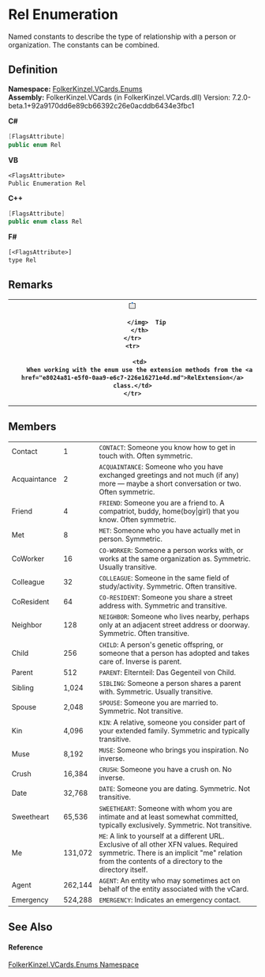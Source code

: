 # Rel Enumeration


Named constants to describe the type of relationship with a person or organization. The constants can be combined.



## Definition
**Namespace:** <a href="dc092988-d177-6a56-4e2c-9f6573076e50.md">FolkerKinzel.VCards.Enums</a>  
**Assembly:** FolkerKinzel.VCards (in FolkerKinzel.VCards.dll) Version: 7.2.0-beta.1+92a9170dd6e89cb66392c26e0acddb6434e3fbc1

**C#**
``` C#
[FlagsAttribute]
public enum Rel
```
**VB**
``` VB
<FlagsAttribute>
Public Enumeration Rel
```
**C++**
``` C++
[FlagsAttribute]
public enum class Rel
```
**F#**
``` F#
[<FlagsAttribute>]
type Rel
```



## Remarks



<table>
	<tr>
		<th>
			<img src="media/AlertNote.png" alt="Tip">
				
			</img>  Tip
		</th>
	</tr>
	<tr>
		
		<td>
		When working with the enum use the extension methods from the <a href="e8024a81-e5f0-0aa9-e6c7-226e16271e4d.md">RelExtension</a> class.</td>
	</tr>
</table>



## Members
<table>
<tr>
<td>Contact</td>
<td>1</td>
<td><code>CONTACT</code>: Someone you know how to get in touch with. Often symmetric.</td></tr>
<tr>
<td>Acquaintance</td>
<td>2</td>
<td><code>ACQUAINTANCE</code>: Someone who you have exchanged greetings and not much (if any) more — maybe a short conversation or two. Often symmetric.</td></tr>
<tr>
<td>Friend</td>
<td>4</td>
<td><code>FRIEND</code>: Someone you are a friend to. A compatriot, buddy, home(boy|girl) that you know. Often symmetric.</td></tr>
<tr>
<td>Met</td>
<td>8</td>
<td><code>MET</code>: Someone who you have actually met in person. Symmetric.</td></tr>
<tr>
<td>CoWorker</td>
<td>16</td>
<td><code>CO-WORKER</code>: Someone a person works with, or works at the same organization as. Symmetric. Usually transitive.</td></tr>
<tr>
<td>Colleague</td>
<td>32</td>
<td><code>COLLEAGUE</code>: Someone in the same field of study/activity. Symmetric. Often transitive.</td></tr>
<tr>
<td>CoResident</td>
<td>64</td>
<td><code>CO-RESIDENT</code>: Someone you share a street address with. Symmetric and transitive.</td></tr>
<tr>
<td>Neighbor</td>
<td>128</td>
<td><code>NEIGHBOR</code>: Someone who lives nearby, perhaps only at an adjacent street address or doorway. Symmetric. Often transitive.</td></tr>
<tr>
<td>Child</td>
<td>256</td>
<td><code>CHILD</code>: A person's genetic offspring, or someone that a person has adopted and takes care of. Inverse is parent.</td></tr>
<tr>
<td>Parent</td>
<td>512</td>
<td><code>PARENT</code>: Elternteil: Das Gegenteil von Child.</td></tr>
<tr>
<td>Sibling</td>
<td>1,024</td>
<td><code>SIBLING</code>: Someone a person shares a parent with. Symmetric. Usually transitive.</td></tr>
<tr>
<td>Spouse</td>
<td>2,048</td>
<td><code>SPOUSE</code>: Someone you are married to. Symmetric. Not transitive.</td></tr>
<tr>
<td>Kin</td>
<td>4,096</td>
<td><code>KIN</code>: A relative, someone you consider part of your extended family. Symmetric and typically transitive.</td></tr>
<tr>
<td>Muse</td>
<td>8,192</td>
<td><code>MUSE</code>: Someone who brings you inspiration. No inverse.</td></tr>
<tr>
<td>Crush</td>
<td>16,384</td>
<td><code>CRUSH</code>: Someone you have a crush on. No inverse.</td></tr>
<tr>
<td>Date</td>
<td>32,768</td>
<td><code>DATE</code>: Someone you are dating. Symmetric. Not transitive.</td></tr>
<tr>
<td>Sweetheart</td>
<td>65,536</td>
<td><code>SWEETHEART</code>: Someone with whom you are intimate and at least somewhat committed, typically exclusively. Symmetric. Not transitive.</td></tr>
<tr>
<td>Me</td>
<td>131,072</td>
<td><code>ME</code>: A link to yourself at a different URL. Exclusive of all other XFN values. Required symmetric. There is an implicit "me" relation from the contents of a directory to the directory itself.</td></tr>
<tr>
<td>Agent</td>
<td>262,144</td>
<td><code>AGENT</code>: An entity who may sometimes act on behalf of the entity associated with the vCard.</td></tr>
<tr>
<td>Emergency</td>
<td>524,288</td>
<td><code>EMERGENCY</code>: Indicates an emergency contact.</td></tr>
</table>

## See Also


#### Reference
<a href="dc092988-d177-6a56-4e2c-9f6573076e50.md">FolkerKinzel.VCards.Enums Namespace</a>  
